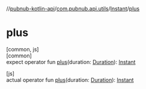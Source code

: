 //[pubnub-kotlin-api](../../../index.md)/[com.pubnub.api.utils](../index.md)/[Instant](index.md)/[plus](plus.md)

# plus

[common, js]\
[common]\
expect operator fun [plus](plus.md)(duration: [Duration](https://kotlinlang.org/api/core/kotlin-stdlib/kotlin.time/-duration/index.html)): [Instant](index.md)

[js]\
actual operator fun [plus](plus.md)(duration: [Duration](https://kotlinlang.org/api/core/kotlin-stdlib/kotlin.time/-duration/index.html)): [Instant](index.md)
